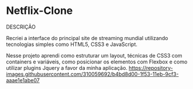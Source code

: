 # Netflix-Clone

DESCRIÇÃO

Recriei a interface do principal site de streaming mundial utilizando tecnologias simples como HTML5, CSS3 e JavaScript. 

Nesse projeto aprendi como estruturar um layout, técnicas de CSS3 com containers e variáveis, como posicionar os elementos com Flexbox e como utilizar plugins Jquery a favor da minha aplicação.
https://repository-images.githubusercontent.com/310059692/b4bd8d00-1f53-11eb-9cf3-aaae1e1abe07
